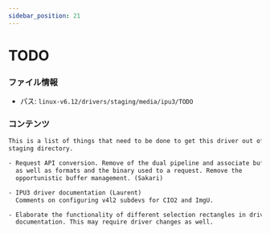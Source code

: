 ```yaml
---
sidebar_position: 21
---
```

# TODO

### ファイル情報

- パス: `linux-v6.12/drivers/staging/media/ipu3/TODO`

### コンテンツ

```txt
This is a list of things that need to be done to get this driver out of the
staging directory.

- Request API conversion. Remove of the dual pipeline and associate buffers
  as well as formats and the binary used to a request. Remove the
  opportunistic buffer management. (Sakari)

- IPU3 driver documentation (Laurent)
  Comments on configuring v4l2 subdevs for CIO2 and ImgU.

- Elaborate the functionality of different selection rectangles in driver
  documentation. This may require driver changes as well.

```
